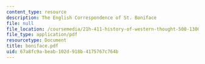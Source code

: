 ```yaml
---
content_type: resource
description: The English Correspondence of St. Boniface
file: null
file_location: /coursemedia/21h-411-history-of-western-thought-500-1300-fall-2004/67a8fc9abeab102d918b4175767c764b_boniface.pdf
file_type: application/pdf
resourcetype: Document
title: boniface.pdf
uid: 67a8fc9a-beab-102d-918b-4175767c764b
---
```

